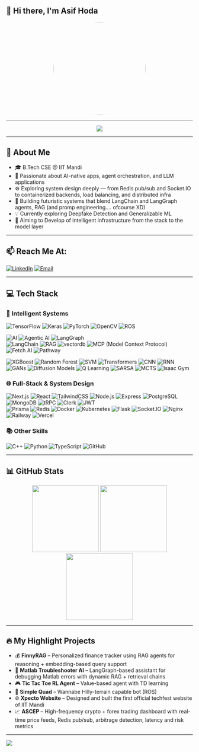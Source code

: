 ## 👋 Hi there, I'm Asif Hoda

<p align="center">
  <img src="https://sdk.bitmoji.com/render/panel/fc5507ba-0b77-439b-a135-1fa8827aa188-afdc45e0-9df4-426d-a52e-dafb2cb2a570-v1.png?transparent=1&palette=1" width="250" style="border-radius: 50%" />
</p>

---

<p align="center">
  <img src="https://readme-typing-svg.herokuapp.com?font=Fira+Code&size=24&pause=1000&color=00F7FF&center=true&vCenter=true&width=800&height=50&lines=CS+undergrad+@+IIT+Mandi+(2023-27);AI+%7C+Agentic+AI+%7C+LLM+Systems+%7C+RAG+%7C+DL;Fullstack+%7C+LangGraph+%7C+Autonomous+Systems"/>
</p>

---

## 🧠 About Me
- 🎓 B.Tech CSE @ IIT Mandi
- 🚀 Passionate about AI-native apps, agent orchestration, and LLM applications
- ⚙️ Exploring system design deeply — from Redis pub/sub and Socket.IO to containerized backends, load balancing, and distributed infra 
- 🤖 Building futuristic systems that blend LangChain and LangGraph agents, RAG (and promp engineering.... ofcourse XD)
- 💡 Currently exploring Deepfake Detection and Generalizable ML
- 🧱 Aiming to Develop of intelligent infrastructure from the stack to the model layer

---

## 📫 Reach Me At:
[![LinkedIn](https://img.shields.io/badge/LinkedIn-%230077B5.svg?style=flat-square&logo=linkedin&logoColor=white)](https://www.linkedin.com/in/asif-hoda-4312b4288/) 
[![Email](https://img.shields.io/badge/hoda.asif123@gmail.com-D14836?style=flat-square&logo=gmail&logoColor=white)](mailto:hoda.asif123@gmail.com)

---

## 💻 Tech Stack

### 🧠 Intelligent Systems  
![TensorFlow](https://img.shields.io/badge/TensorFlow-FF6F00?style=flat-square&logo=tensorflow&logoColor=white)
![Keras](https://img.shields.io/badge/Keras-D00000?style=flat-square&logo=keras&logoColor=white)
![PyTorch](https://img.shields.io/badge/PyTorch-EE4C2C?style=flat-square&logo=pytorch&logoColor=white)
![OpenCV](https://img.shields.io/badge/OpenCV-5C3EE8?style=flat-square&logo=opencv&logoColor=white)
![ROS](https://img.shields.io/badge/ROS-22313F?style=flat-square)

![AI](https://img.shields.io/badge/AI-1E90FF?style=flat-square)
![Agentic AI](https://img.shields.io/badge/Agentic_AI-20B2AA?style=flat-square)
![LangGraph](https://img.shields.io/badge/LangGraph-333333?style=flat-square)  
![LangChain](https://img.shields.io/badge/LangChain-0FA36B?style=flat-square&logo=langchain&logoColor=white)
![RAG](https://img.shields.io/badge/RAG-6A5ACD?style=flat-square)
![vectordb](https://img.shields.io/badge/vectordb-336791?style=flat-square&logo=postgresql&logoColor=white)
![MCP (Model Context Protocol)](https://img.shields.io/badge/MCP_(Model_Context_Protocol)-708090?style=flat-square)
![Fetch AI](https://img.shields.io/badge/Fetch_AI-8A2BE2?style=flat-square)
![Pathway](https://img.shields.io/badge/Pathway-FF4500?style=flat-square)  

![XGBoost](https://img.shields.io/badge/XGBoost-FCA121?style=flat-square)
![Random Forest](https://img.shields.io/badge/Random_Forest-228B22?style=flat-square)
![SVM](https://img.shields.io/badge/SVM-4E4E4E?style=flat-square)
![Transformers](https://img.shields.io/badge/Transformers-FFD700?style=flat-square)
![CNN](https://img.shields.io/badge/CNN-FF0000?style=flat-square)
![RNN](https://img.shields.io/badge/RNN-00BFFF?style=flat-square)
![GANs](https://img.shields.io/badge/GANs-8B008B?style=flat-square)
![Diffusion Models](https://img.shields.io/badge/Diffusion_Models-483D8B?style=flat-square)
![Q Learning](https://img.shields.io/badge/Q_Learning-1E1E1E?style=flat-square)
![SARSA](https://img.shields.io/badge/SARSA-191970?style=flat-square)
![MCTS](https://img.shields.io/badge/MCTS-8FBC8F?style=flat-square)
![Isaac Gym](https://img.shields.io/badge/Isaac_Gym-5A5A5A?style=flat-square)

### 🌐 Full-Stack & System Design  
![Next.js](https://img.shields.io/badge/Next.js-000000?style=flat-square&logo=next.js&logoColor=white)
![React](https://img.shields.io/badge/React-20232A?style=flat-square&logo=react&logoColor=61DAFB)
![TailwindCSS](https://img.shields.io/badge/TailwindCSS-38B2AC?style=flat-square&logo=tailwind-css&logoColor=white)
![Node.js](https://img.shields.io/badge/Node.js-339933?style=flat-square&logo=node.js&logoColor=white)
![Express](https://img.shields.io/badge/Express.js-404D59?style=flat-square)
![PostgreSQL](https://img.shields.io/badge/PostgreSQL-336791?style=flat-square&logo=postgresql&logoColor=white)
![MongoDB](https://img.shields.io/badge/MongoDB-4EA94B?style=flat-square&logo=mongodb&logoColor=white)
![tRPC](https://img.shields.io/badge/tRPC-000000?style=flat-square)
![Clerk](https://img.shields.io/badge/Clerk-3B82F6?style=flat-square)
![JWT](https://img.shields.io/badge/JWT-333333?style=flat-square)  
![Prisma](https://img.shields.io/badge/Prisma-2D3748?style=flat-square&logo=prisma&logoColor=white)
![Redis](https://img.shields.io/badge/Redis-DC382D?style=flat-square&logo=redis&logoColor=white)
![Docker](https://img.shields.io/badge/Docker-2496ED?style=flat-square&logo=docker&logoColor=white)
![Kubernetes](https://img.shields.io/badge/Kubernetes-326CE5?style=flat-square&logo=kubernetes&logoColor=white)
![Flask](https://img.shields.io/badge/Flask-000000?style=flat-square&logo=flask&logoColor=white)
![Socket.IO](https://img.shields.io/badge/Socket.IO-010101?style=flat-square&logo=socket.io&logoColor=white)
![Nginx](https://img.shields.io/badge/Nginx-009639?style=flat-square&logo=nginx&logoColor=white)
![Railway](https://img.shields.io/badge/Railway-000000?style=flat-square&logo=railway&logoColor=white)
![Vercel](https://img.shields.io/badge/Vercel-000000?style=flat-square&logo=vercel&logoColor=white)

### 📚 Other Skills  
![C++](https://img.shields.io/badge/C++-00599C?style=flat-square&logo=c%2B%2B&logoColor=white)
![Python](https://img.shields.io/badge/Python-3670A0?style=flat-square&logo=python&logoColor=ffdd54)
![TypeScript](https://img.shields.io/badge/TypeScript-3178C6?style=flat-square&logo=typescript&logoColor=white)
![GitHub](https://img.shields.io/badge/GitHub-181717?style=flat-square&logo=github)

---

## 📊 GitHub Stats
<div align="center">
  <img src="https://github-readme-stats.vercel.app/api?username=mrhello291&show_icons=true&theme=github_dark&hide_border=true&count_private=true" height="180px"/>
  <img src="https://github-readme-streak-stats.herokuapp.com/?user=mrhello291&theme=github-dark&hide_border=true" height="180px"/>
</div>

<div align="center">
  <img src="https://github-readme-stats.vercel.app/api/top-langs/?username=mrhello291&layout=compact&theme=github_dark&hide_border=true" height="180px"/>
</div>

---

## 🔥 My Highlight Projects
- 💰 **FinnyRAG** – Personalized finance tracker using RAG agents for reasoning + embedding-based query support
- 🧠 **Matlab Troubleshooter AI** – LangGraph-based assistant for debugging Matlab errors with dynamic RAG + retrieval chains
- 🎮 **Tic Tac Toe RL Agent** – Value-based agent with TD learning
- 🤖 **Simple Quad** – Wannabe Hilly-terrain capable bot (ROS)
- 🌐 **Xpecto Website** – Designed and built the first official techfest website of IIT Mandi
- 📈 **ASCEP** – High-frequency crypto + forex trading dashboard with real-time price feeds, Redis pub/sub, arbitrage detection, latency and risk metrics  

---

[![](https://visitcount.itsvg.in/api?id=mrhello291&icon=0&color=0)](https://visitcount.itsvg.in)
